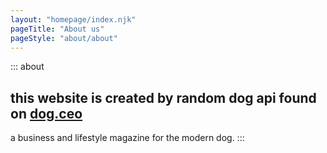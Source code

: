 ```yaml
---
layout: "homepage/index.njk"
pageTitle: "About us"
pageStyle: "about/about"
---
```


<!-- About section start. -->
::: about
## this website is created by random dog api found on [dog.ceo](https://dog.ceo)
a business and lifestyle magazine for the modern dog.
:::
<!-- About section end. -->
